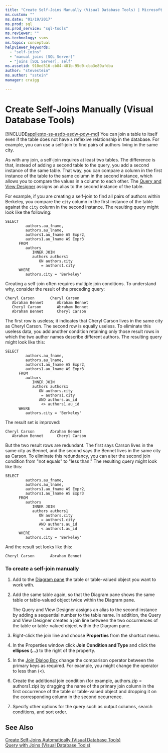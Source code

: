 ```yaml
---
title: "Create Self-Joins Manually (Visual Database Tools) | Microsoft Docs"
ms.custom: ""
ms.date: "01/19/2017"
ms.prod: sql
ms.prod_service: "sql-tools"
ms.reviewer: ""
ms.technology: ssms
ms.topic: conceptual
helpviewer_keywords: 
  - "self-joins"
  - "manual joins [SQL Server]"
  - "joins [SQL Server], self"
ms.assetid: 910ed516-cb84-481b-95d0-cba3e89afdba
author: "stevestein"
ms.author: "sstein"
manager: craigg

---
```

# Create Self-Joins Manually (Visual Database Tools)
[!INCLUDE[appliesto-ss-asdb-asdw-pdw-md](../../includes/appliesto-ss-asdb-asdw-pdw-md.md)]
You can join a table to itself even if the table does not have a reflexive relationship in the database. For example, you can use a self-join to find pairs of authors living in the same city.  
  
As with any join, a self-join requires at least two tables. The difference is that, instead of adding a second table to the query, you add a second instance of the same table. That way, you can compare a column in the first instance of the table to the same column in the second instance, which allows you to compare the values in a column to each other. The [Query and View Designer](../../ssms/visual-db-tools/query-and-view-designer-tools-visual-database-tools.md) assigns an alias to the second instance of the table.  
  
For example, if you are creating a self-join to find all pairs of authors within Berkeley, you compare the `city` column in the first instance of the table against the `city` column in the second instance. The resulting query might look like the following:  
  
```  
SELECT   
         authors.au_fname,   
         authors.au_lname,   
         authors1.au_fname AS Expr2,   
         authors1.au_lname AS Expr3  
      FROM   
         authors   
            INNER JOIN  
            authors authors1   
               ON authors.city   
                = authors1.city  
      WHERE  
         authors.city = 'Berkeley'  
```  
  
Creating a self-join often requires multiple join conditions. To understand why, consider the result of the preceding query:  
  
```  
Cheryl Carson       Cheryl Carson  
   Abraham Bennet      Abraham Bennet  
   Cheryl Carson       Abraham Bennet  
   Abraham Bennet      Cheryl Carson  
```  
  
The first row is useless; it indicates that Cheryl Carson lives in the same city as Cheryl Carson. The second row is equally useless. To eliminate this useless data, you add another condition retaining only those result rows in which the two author names describe different authors. The resulting query might look like this:  
  
```  
SELECT   
         authors.au_fname,   
         authors.au_lname,   
         authors1.au_fname AS Expr2,   
         authors1.au_lname AS Expr3  
      FROM   
         authors   
            INNER JOIN  
            authors authors1   
               ON authors.city   
                = authors1.city  
               AND authors.au_id  
                <> authors1.au_id  
      WHERE  
         authors.city = 'Berkeley'  
```  
  
The result set is improved:  
  
```  
Cheryl Carson       Abraham Bennet  
   Abraham Bennet      Cheryl Carson  
```  
  
But the two result rows are redundant. The first says Carson lives in the same city as Bennet, and the second says the Bennet lives in the same city as Carson. To eliminate this redundancy, you can alter the second join condition from "not equals" to "less than." The resulting query might look like this:  
  
```  
SELECT   
         authors.au_fname,   
         authors.au_lname,   
         authors1.au_fname AS Expr2,   
         authors1.au_lname AS Expr3  
      FROM   
         authors   
            INNER JOIN  
            authors authors1   
               ON authors.city   
                = authors1.city  
               AND authors.au_id  
                < authors1.au_id  
      WHERE  
         authors.city = 'Berkeley'  
```  
  
And the result set looks like this:  
  
```  
Cheryl Carson       Abraham Bennet  
```  
  
### To create a self-join manually  
  
1.  Add to the [Diagram pane](../../ssms/visual-db-tools/diagram-pane-visual-database-tools.md) the table or table-valued object you want to work with.  
  
2.  Add the same table again, so that the Diagram pane shows the same table or table-valued object twice within the Diagram pane.  
  
    The Query and View Designer assigns an alias to the second instance by adding a sequential number to the table name. In addition, the Query and View Designer creates a join line between the two occurrences of the table or table-valued object within the Diagram pane.  
  
3.  Right-click the join line and choose **Properties** from the shortcut menu.  
  
4.  In the Properties window click **Join Condition and Type** and click the **ellipses (…)** to the right of the property.  
  
5.  In the [Join Dialog Box](../../ssms/visual-db-tools/join-dialog-box-visual-database-tools.md) change the comparison operator between the primary keys as required. For example, you might change the operator to less than (<).  
  
6.  Create the additional join condition (for example, authors.zip = authors1.zip) by dragging the name of the primary join column in the first occurrence of the table or table-valued object and dropping it on the corresponding column in the second occurrence.  
  
7.  Specify other options for the query such as output columns, search conditions, and sort order.  
  
## See Also  
[Create Self-Joins Automatically &#40;Visual Database Tools&#41;](../../ssms/visual-db-tools/create-self-joins-automatically-visual-database-tools.md)  
[Query with Joins &#40;Visual Database Tools&#41;](../../ssms/visual-db-tools/query-with-joins-visual-database-tools.md)  
  
